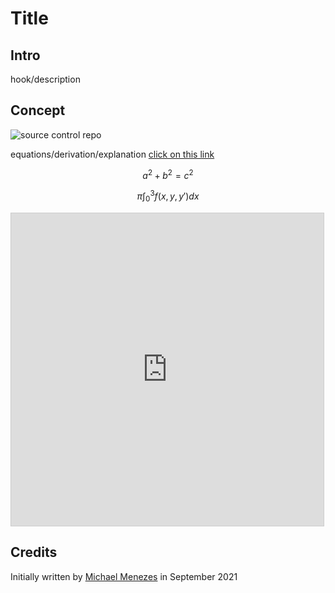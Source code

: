 # Title

## Intro

hook/description


## Concept

![source control repo](/static/imgs/correctsourcecontrol.png)

equations/derivation/explanation
[click on this link](#credits)

$$a^2+b^2=c^2$$

$$\pi\int_{0}^3f(x, y, y')dx$$

<iframe src="https://www.geogebra.org/3d/m8emwmts" width="500" height="500" style="border: 1px solid #ccc" frameborder=0></iframe>


## Credits

Initially written by [Michael Menezes](https://github.com/Menezmic21/) in September 2021